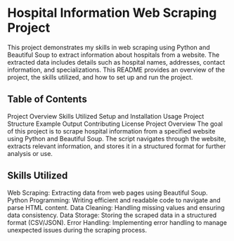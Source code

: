 # Hospital Information Web Scraping Project
This project demonstrates my skills in web scraping using Python and Beautiful Soup to extract information about hospitals from a website. The extracted data includes details such as hospital names, addresses, contact information, and specializations. This README provides an overview of the project, the skills utilized, and how to set up and run the project.

## Table of Contents
Project Overview
Skills Utilized
Setup and Installation
Usage
Project Structure
Example Output
Contributing
License
Project Overview
The goal of this project is to scrape hospital information from a specified website using Python and Beautiful Soup. The script navigates through the website, extracts relevant information, and stores it in a structured format for further analysis or use.

## Skills Utilized
Web Scraping: Extracting data from web pages using Beautiful Soup.
Python Programming: Writing efficient and readable code to navigate and parse HTML content.
Data Cleaning: Handling missing values and ensuring data consistency.
Data Storage: Storing the scraped data in a structured format (CSV/JSON).
Error Handling: Implementing error handling to manage unexpected issues during the scraping process.
